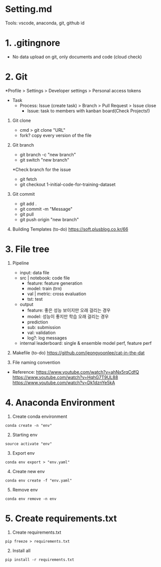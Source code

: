# Setting.md

Tools: vscode, anaconda, git, github id



# 1. .gitingnore
- No data upload on git, only documents and code (cloud check)



# 2. Git

*Profile > Settings > Developer settings > Personal access tokens

- Task
    - Process: Issue (create task) > Branch > Pull Request > Issue close
        - Issue: task to members with kanban board(Check Projects!)

1. Git clone
    - cmd > git clone "URL"
    - fork? copy every version of the file

2. Git branch
    - git branch -c "new branch"
    - git switch "new branch"

    *Check branch for the issue
    - git fetch
    - git checkout 1-initial-code-for-training-dataset

3. Git commit
    - git add .
    - git commit -m "Message"
    - git pull
    - git push origin "new branch"

4. Building Templates (to-do)
https://soft.plusblog.co.kr/66


# 3. File tree

1. Pipeline
    - input: data file
    - src | notebook: code file
        - feature: feature generation
        - model: train (trn)
        - val | metric: cross evaluation
        - tst: test
    - output
        - feature: 좋은 성능 보이지만 오래 걸리는 경우
        - model: 성능이 좋지만 학습 오래 걸리는 경우
        - prediction
        - sub: submission
        - val: validation
        - log?: log messages
    - internal leaderboard: single & ensemble model perf, feature perf

2. Makefile (to-do)
https://github.com/jeongyoonlee/cat-in-the-dat

3. File naming convention


  - Reference: 
https://www.youtube.com/watch?v=ahNx5rqCdfQ
https://www.youtube.com/watch?v=HqhG7T9UL88
https://www.youtube.com/watch?v=Dk1dznYe5kA



# 4. Anaconda Environment

1. Create conda environment

```
conda create -n "env"
```

2. Starting env
```
source activate "env"
```

3. Export env
```
conda env export > "env.yaml"
```

4. Create new env
```
conda env create -f "env.yaml"
```

5. Remove env
```
conda env remove -n env
```



# 5. Create requirements.txt

1. Create requirements.txt
```
pip freeze > requirements.txt
```

2. Install all
```
pip install -r requirements.txt
```
